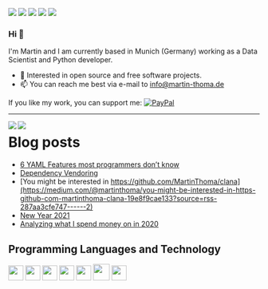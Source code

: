 [![](https://img.shields.io/badge/🌐website-gray?&style=for-the-badge)](http://martin-thoma.com/)
[![](https://img.shields.io/badge/twitter-%231DA1F2.svg?&style=for-the-badge&logo=twitter&logoColor=white)](https://twitter.com/themoosemind)
[![](https://img.shields.io/badge/linkedin-%230077B5.svg?&style=for-the-badge&logo=linkedin&logoColor=white)](https://www.linkedin.com/in/martin-thoma/)
[![](https://img.shields.io/badge/medium-%2312100E.svg?&style=for-the-badge&logo=medium&logoColor=white)](https://medium.com/@MartinThoma)
[![](https://views.whatilearened.today/views/github/martinthoma/martinthoma.svg)](http://github.com/martinthoma/martinthoma)

### Hi 👋

I'm Martin and I am currently based in Munich (Germany) working as a Data
Scientist and Python developer.

* 🤝 Interested in open source and free software projects.
* 📫 You can reach me best via e-mail to info@martin-thoma.de

If you like my work, you can support me: [![PayPal](https://img.shields.io/badge/-PayPal.me-informational?style=flat&logo=PayPal&logoColor=white&link=https://www.paypal.me/martinthoma)](https://www.paypal.me/martinthoma)

---

<a href="">
  <img align="left" src="https://github-readme-stats.vercel.app/api?username=martinthoma&count_private=true&show_icons=false&theme=vue" />
</a>
<a href="">
  <img align="left" src="https://github-readme-stats.vercel.app/api/top-langs/?username=martinthoma&theme=vue&show_icons=true" />
</a>

# Blog posts
<!-- BLOG-POST-LIST:START -->
- [6 YAML Features most programmers don’t know](https://levelup.gitconnected.com/6-yaml-features-most-programmers-dont-know-164762343af3?source=rss-287aa3cfe747------2)
- [Dependency Vendoring](https://medium.com/plain-and-simple/dependency-vendoring-dd765be75655?source=rss-287aa3cfe747------2)
- [You might be interested in https://github.com/MartinThoma/clana](https://medium.com/@martinthoma/you-might-be-interested-in-https-github-com-martinthoma-clana-19e8f9cae133?source=rss-287aa3cfe747------2)
- [New Year 2021](https://medium.com/@martinthoma/new-year-2021-22c2bc07a939?source=rss-287aa3cfe747------2)
- [Analyzing what I spend money on in 2020](https://medium.com/@martinthoma/analyzing-what-i-spend-money-on-in-2020-c88431c02581?source=rss-287aa3cfe747------2)
<!-- BLOG-POST-LIST:END -->


## Programming Languages and Technology

<a href="https://stackoverflow.com/help/badges/51/python?userid=562769"><img src = 'https://github.com/MarikIshtar007/MarikIshtar007/blob/master/images/python2.png' height='30'/></a>
<img src = 'https://github.com/MarikIshtar007/MarikIshtar007/blob/master/images/sql.svg' width='30'/>
<img src = 'https://github.com/MarikIshtar007/MarikIshtar007/blob/master/images/html.svg' width='30'/>
<img src = 'https://github.com/MarikIshtar007/MarikIshtar007/blob/master/images/js.svg' width='30'/>
<img src = 'https://github.com/MarikIshtar007/MarikIshtar007/blob/master/images/css.svg' width='30'/>
<img src = 'https://github.com/MarikIshtar007/MarikIshtar007/blob/master/images/bootstrap.svg' width='33'/>
<img src = 'https://github.com/MarikIshtar007/MarikIshtar007/blob/master/images/git.svg' width='30'/>
